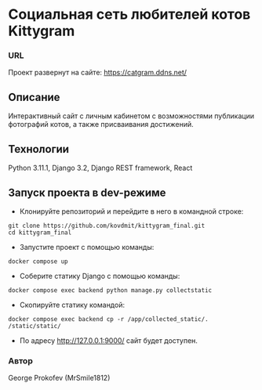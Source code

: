 # Социальная сеть любителей котов Kittygram
### URL
Проект развернут на сайте: https://catgram.ddns.net/

## Описание
Интерактивный сайт с личным кабинетом с возможностями публикации фотографий котов, а также присваивания достижений.

## Технологии
Python 3.11.1, Django 3.2, Django REST framework, React

## Запуск проекта в dev-режиме
- Клонируйте репозиторий и перейдите в него в командной строке:
``` 
git clone https://github.com/kovdmit/kittygram_final.git 
cd kittygram_final
```
- Запустите проект с помощью команды:
``` 
docker compose up
``` 
- Соберите статику Django с помощью команды:
``` 
docker compose exec backend python manage.py collectstatic
``` 
- Скопируйте статику командой:
``` 
docker compose exec backend cp -r /app/collected_static/. /static/static/
``` 
- По адресу http://127.0.0.1:9000/ сайт будет доступен.

### Автор
George Prokofev (MrSmile1812)